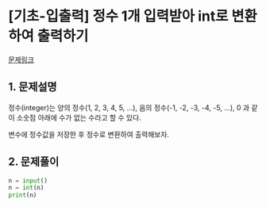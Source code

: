 # [기초-입출력] 정수 1개 입력받아 int로 변환하여 출력하기

[문제링크](https://codeup.kr/problem.php?id=6010)



## 1. 문제설명

정수(integer)는
양의 정수(1, 2, 3, 4, 5, ...), 음의 정수(-1, -2, -3, -4, -5, ...), 0 과 같이
소숫점 아래에 수가 없는 수라고 할 수 있다.

변수에 정수값을 저장한 후 정수로 변환하여 출력해보자.




## 2. 문제풀이

```python
n = input()
n = int(n)
print(n)
```



